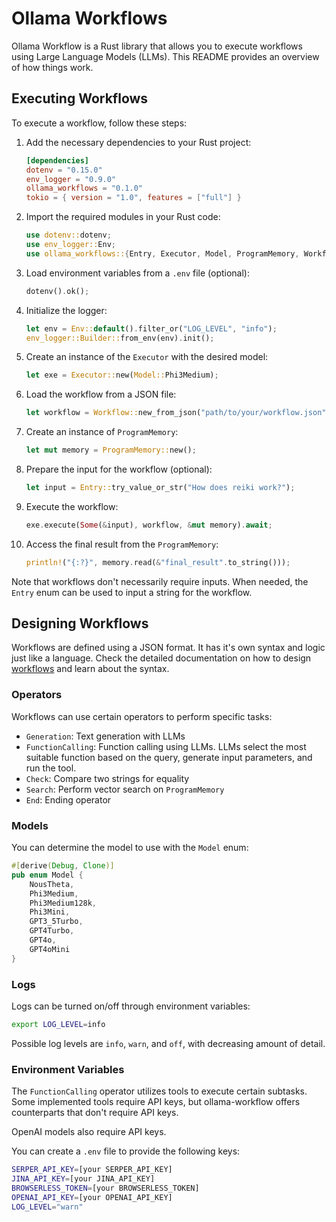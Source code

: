 # Ollama Workflows

Ollama Workflow is a Rust library that allows you to execute workflows using Large Language Models (LLMs). This README provides an overview of how things work.

## Executing Workflows

To execute a workflow, follow these steps:

1. Add the necessary dependencies to your Rust project:
   ```toml
   [dependencies]
   dotenv = "0.15.0"
   env_logger = "0.9.0"
   ollama_workflows = "0.1.0"
   tokio = { version = "1.0", features = ["full"] }
   ```

2. Import the required modules in your Rust code:
   ```rust
   use dotenv::dotenv;
   use env_logger::Env;
   use ollama_workflows::{Entry, Executor, Model, ProgramMemory, Workflow};
   ```

3. Load environment variables from a `.env` file (optional):
   ```rust
   dotenv().ok();
   ```

4. Initialize the logger:
   ```rust
   let env = Env::default().filter_or("LOG_LEVEL", "info");
   env_logger::Builder::from_env(env).init();
   ```

5. Create an instance of the `Executor` with the desired model:
   ```rust
   let exe = Executor::new(Model::Phi3Medium);
   ```

6. Load the workflow from a JSON file:
   ```rust
   let workflow = Workflow::new_from_json("path/to/your/workflow.json").unwrap();
   ```

7. Create an instance of `ProgramMemory`:
   ```rust
   let mut memory = ProgramMemory::new();
   ```

8. Prepare the input for the workflow (optional):
   ```rust
   let input = Entry::try_value_or_str("How does reiki work?");
   ```

9. Execute the workflow:
   ```rust
   exe.execute(Some(&input), workflow, &mut memory).await;
   ```

10. Access the final result from the `ProgramMemory`:
    ```rust
    println!("{:?}", memory.read(&"final_result".to_string()));
    ```

Note that workflows don't necessarily require inputs. When needed, the `Entry` enum can be used to input a string for the workflow.

## Designing Workflows

Workflows are defined using a JSON format. It has it's own syntax and logic just like a language.
Check the detailed documentation on how to design [workflows](workflow.md) and learn about the syntax.

### Operators

Workflows can use certain operators to perform specific tasks:

- `Generation`: Text generation with LLMs
- `FunctionCalling`: Function calling using LLMs. LLMs select the most suitable function based on the query, generate input parameters, and run the tool.
- `Check`: Compare two strings for equality
- `Search`: Perform vector search on `ProgramMemory`
- `End`: Ending operator

### Models

You can determine the model to use with the `Model` enum:

```rust
#[derive(Debug, Clone)]
pub enum Model {
    NousTheta,
    Phi3Medium,
    Phi3Medium128k,
    Phi3Mini,
    GPT3_5Turbo,
    GPT4Turbo,
    GPT4o,
    GPT4oMini
}
```

### Logs

Logs can be turned on/off through environment variables:
```bash
export LOG_LEVEL=info
```

Possible log levels are `info`, `warn`, and `off`, with decreasing amount of detail.

### Environment Variables

The `FunctionCalling` operator utilizes tools to execute certain subtasks. Some implemented tools require API keys, but ollama-workflow offers counterparts that don't require API keys.

OpenAI models also require API keys.

You can create a `.env` file to provide the following keys:

```bash
SERPER_API_KEY=[your SERPER_API_KEY]
JINA_API_KEY=[your JINA_API_KEY]
BROWSERLESS_TOKEN=[your BROWSERLESS_TOKEN]
OPENAI_API_KEY=[your OPENAI_API_KEY]
LOG_LEVEL="warn"